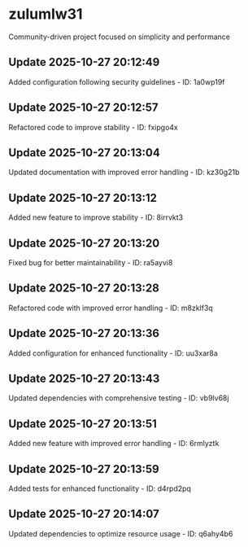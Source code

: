 # zulumlw31
Community-driven project focused on simplicity and performance

## Update 2025-10-27 20:12:49
Added configuration following security guidelines - ID: 1a0wp19f


## Update 2025-10-27 20:12:57
Refactored code to improve stability - ID: fxipgo4x


## Update 2025-10-27 20:13:04
Updated documentation with improved error handling - ID: kz30g21b


## Update 2025-10-27 20:13:12
Added new feature to improve stability - ID: 8irrvkt3


## Update 2025-10-27 20:13:20
Fixed bug for better maintainability - ID: ra5ayvi8


## Update 2025-10-27 20:13:28
Refactored code with improved error handling - ID: m8zklf3q


## Update 2025-10-27 20:13:36
Added configuration for enhanced functionality - ID: uu3xar8a


## Update 2025-10-27 20:13:43
Updated dependencies with comprehensive testing - ID: vb9lv68j


## Update 2025-10-27 20:13:51
Added new feature with improved error handling - ID: 6rmlyztk


## Update 2025-10-27 20:13:59
Added tests for enhanced functionality - ID: d4rpd2pq


## Update 2025-10-27 20:14:07
Updated dependencies to optimize resource usage - ID: q6ahy4b6

